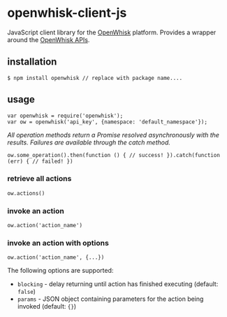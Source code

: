 # openwhisk-client-js

JavaScript client library for the [OpenWhisk](https://github.com/openwhisk/openwhisk) platform.
Provides a wrapper around the [OpenWhisk APIs](https://new-console.ng.bluemix.net/apidocs/98#introduction).

## installation

```
$ npm install openwhisk // replace with package name....
```

## usage

```
var openwhisk = require('openwhisk');
var ow = openwhisk('api_key', {namespace: 'default_namespace'});
```

_All operation methods return a Promise resolved asynchronously with the results. Failures are available through the catch method._

```
ow.some_operation().then(function () { // success! }).catch(function (err) { // failed! })
```
### retrieve all actions

```
ow.actions()
```

### invoke an action

```
ow.action('action_name')
```

### invoke an action with options

```
ow.action('action_name', {...})
```

The following options are supported:
- `blocking` - delay returning until action has finished executing (default: `false`)
- `params` - JSON object containing parameters for the action being invoked (default: `{}`)
